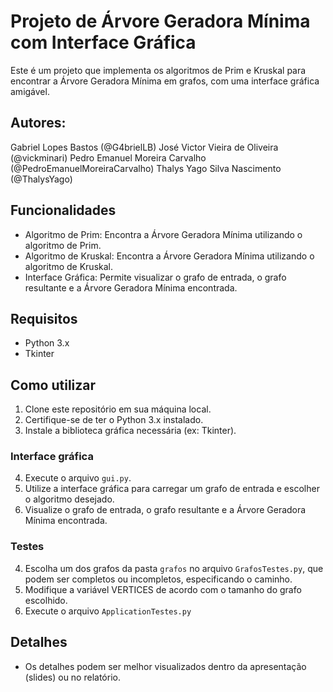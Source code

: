 # Projeto de Árvore Geradora Mínima com Interface Gráfica

Este é um projeto que implementa os algoritmos de Prim e Kruskal para encontrar a Árvore Geradora Mínima em grafos, com uma interface gráfica amigável.

## Autores:
Gabriel Lopes Bastos (@G4brielLB)
José Victor Vieira de Oliveira (@vickminari)
Pedro Emanuel Moreira Carvalho (@PedroEmanuelMoreiraCarvalho)
Thalys Yago Silva Nascimento (@ThalysYago)

## Funcionalidades

- Algoritmo de Prim: Encontra a Árvore Geradora Mínima utilizando o algoritmo de Prim.
- Algoritmo de Kruskal: Encontra a Árvore Geradora Mínima utilizando o algoritmo de Kruskal.
- Interface Gráfica: Permite visualizar o grafo de entrada, o grafo resultante e a Árvore Geradora Mínima encontrada.

## Requisitos

- Python 3.x
- Tkinter 

## Como utilizar
1. Clone este repositório em sua máquina local.
2. Certifique-se de ter o Python 3.x instalado.
3. Instale a biblioteca gráfica necessária (ex: Tkinter).
### Interface gráfica
4. Execute o arquivo `gui.py`.
5. Utilize a interface gráfica para carregar um grafo de entrada e escolher o algoritmo desejado.
6. Visualize o grafo de entrada, o grafo resultante e a Árvore Geradora Mínima encontrada.
### Testes
4. Escolha um dos grafos da pasta `grafos` no arquivo `GrafosTestes.py`, que podem ser completos ou incompletos, especificando o caminho.
5. Modifique a variável VERTICES de acordo com o tamanho do grafo escolhido.
6. Execute o arquivo `ApplicationTestes.py`

## Detalhes 
- Os detalhes podem ser melhor visualizados dentro da apresentação (slides) ou no relatório.
